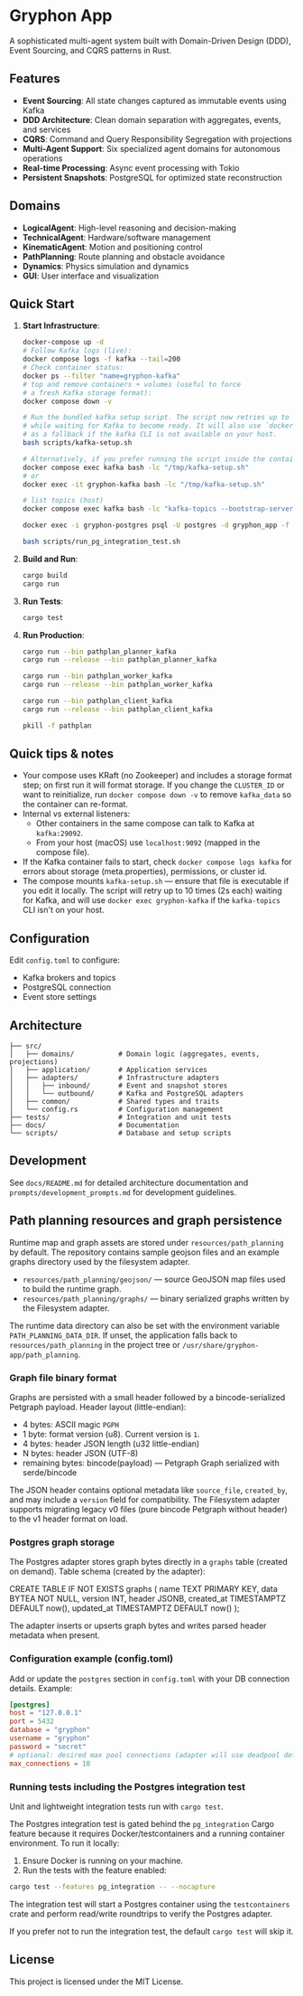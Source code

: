 # Gryphon App

A sophisticated multi-agent system built with Domain-Driven Design (DDD), Event Sourcing, and CQRS patterns in Rust.

## Features

- **Event Sourcing**: All state changes captured as immutable events using Kafka
- **DDD Architecture**: Clean domain separation with aggregates, events, and services  
- **CQRS**: Command and Query Responsibility Segregation with projections
- **Multi-Agent Support**: Six specialized agent domains for autonomous operations
- **Real-time Processing**: Async event processing with Tokio
- **Persistent Snapshots**: PostgreSQL for optimized state reconstruction

## Domains

- **LogicalAgent**: High-level reasoning and decision-making
- **TechnicalAgent**: Hardware/software management  
- **KinematicAgent**: Motion and positioning control
- **PathPlanning**: Route planning and obstacle avoidance
- **Dynamics**: Physics simulation and dynamics
- **GUI**: User interface and visualization

## Quick Start

1. **Start Infrastructure**:

   ```bash
   docker-compose up -d
   # Follow Kafka logs (live):
   docker compose logs -f kafka --tail=200
   # Check container status:
   docker ps --filter "name=gryphon-kafka"
   # top and remove containers + volumes (useful to force 
   # a fresh Kafka storage format):
   docker compose down -v
   ```

   ```bash
   # Run the bundled kafka setup script. The script now retries up to 10 times (2s wait)
   # while waiting for Kafka to become ready. It will also use `docker exec gryphon-kafka` 
   # as a fallback if the kafka CLI is not available on your host.
   bash scripts/kafka-setup.sh

   # Alternatively, if you prefer running the script inside the container (mounted to /tmp):
   docker compose exec kafka bash -lc "/tmp/kafka-setup.sh"
   # or
   docker exec -it gryphon-kafka bash -lc "/tmp/kafka-setup.sh"

   # list topics (host)
   docker compose exec kafka bash -lc "kafka-topics --bootstrap-server localhost:9092 --list"
   ```

   ```bash
   docker exec -i gryphon-postgres psql -U postgres -d gryphon_app -f /docker-entrypoint-initdb.d/init-db.sql
   ```

   ```bash
   bash scripts/run_pg_integration_test.sh
   ```

2. **Build and Run**:

   ```bash
   cargo build
   cargo run
   ```

3. **Run Tests**:

   ```bash
   cargo test
   ```

4. **Run Production**:

   ```bash
   cargo run --bin pathplan_planner_kafka
   cargo run --release --bin pathplan_planner_kafka

   cargo run --bin pathplan_worker_kafka
   cargo run --release --bin pathplan_worker_kafka

   cargo run --bin pathplan_client_kafka
   cargo run --release --bin pathplan_client_kafka
   ```

   ```bash
   pkill -f pathplan
   ```

## Quick tips & notes

- Your compose uses KRaft (no Zookeeper) and includes a storage format step; on first run it will format storage. If you change the `CLUSTER_ID` or want to reinitialize, run `docker compose down -v` to remove `kafka_data` so the container can re-format.
- Internal vs external listeners:
  - Other containers in the same compose can talk to Kafka at `kafka:29092`.
  - From your host (macOS) use `localhost:9092` (mapped in the compose file).
- If the Kafka container fails to start, check `docker compose logs kafka` for errors about storage (meta.properties), permissions, or cluster id.
- The compose mounts `kafka-setup.sh` — ensure that file is executable if you edit it locally. The script will retry up to 10 times (2s each) waiting for Kafka, and will use `docker exec gryphon-kafka` if the `kafka-topics` CLI isn't on your host.

## Configuration

Edit `config.toml` to configure:
- Kafka brokers and topics
- PostgreSQL connection
- Event store settings

## Architecture

```text
├── src/
│   ├── domains/           # Domain logic (aggregates, events, projections)
│   ├── application/       # Application services
│   ├── adapters/          # Infrastructure adapters
│   │   ├── inbound/       # Event and snapshot stores
│   │   └── outbound/      # Kafka and PostgreSQL adapters
│   ├── common/            # Shared types and traits
│   └── config.rs          # Configuration management
├── tests/                 # Integration and unit tests
├── docs/                  # Documentation
└── scripts/               # Database and setup scripts
```

## Development

See `docs/README.md` for detailed architecture documentation and `prompts/development_prompts.md` for development guidelines.

## Path planning resources and graph persistence

Runtime map and graph assets are stored under `resources/path_planning` by default. The repository contains sample geojson files and an example graphs directory used by the filesystem adapter.

- `resources/path_planning/geojson/` — source GeoJSON map files used to build the runtime graph.
- `resources/path_planning/graphs/` — binary serialized graphs written by the Filesystem adapter.

The runtime data directory can also be set with the environment variable `PATH_PLANNING_DATA_DIR`. If unset, the application falls back to `resources/path_planning` in the project tree or `/usr/share/gryphon-app/path_planning`.

### Graph file binary format

Graphs are persisted with a small header followed by a bincode-serialized Petgraph payload. Header layout (little-endian):

- 4 bytes: ASCII magic `PGPH`
- 1 byte: format version (u8). Current version is `1`.
- 4 bytes: header JSON length (u32 little-endian)
- N bytes: header JSON (UTF-8)
- remaining bytes: bincode(payload) — Petgraph Graph serialized with serde/bincode

The JSON header contains optional metadata like `source_file`, `created_by`, and may include a `version` field for compatibility. The Filesystem adapter supports migrating legacy v0 files (pure bincode Petgraph without header) to the v1 header format on load.

### Postgres graph storage

The Postgres adapter stores graph bytes directly in a `graphs` table (created on demand). Table schema (created by the adapter):

CREATE TABLE IF NOT EXISTS graphs (
   name TEXT PRIMARY KEY,
   data BYTEA NOT NULL,
   version INT,
   header JSONB,
   created_at TIMESTAMPTZ DEFAULT now(),
   updated_at TIMESTAMPTZ DEFAULT now()
);

The adapter inserts or upserts graph bytes and writes parsed header metadata when present.

### Configuration example (config.toml)

Add or update the `postgres` section in `config.toml` with your DB connection details. Example:

```toml
[postgres]
host = "127.0.0.1"
port = 5432
database = "gryphon"
username = "gryphon"
password = "secret"
# optional: desired max pool connections (adapter will use deadpool defaults if not set)
max_connections = 10
```

### Running tests including the Postgres integration test

Unit and lightweight integration tests run with `cargo test`.

The Postgres integration test is gated behind the `pg_integration` Cargo feature because it requires Docker/testcontainers and a running container environment. To run it locally:

1. Ensure Docker is running on your machine.
2. Run the tests with the feature enabled:

```bash
cargo test --features pg_integration -- --nocapture
```

The integration test will start a Postgres container using the `testcontainers` crate and perform read/write roundtrips to verify the Postgres adapter.

If you prefer not to run the integration test, the default `cargo test` will skip it.

## License

This project is licensed under the MIT License.
